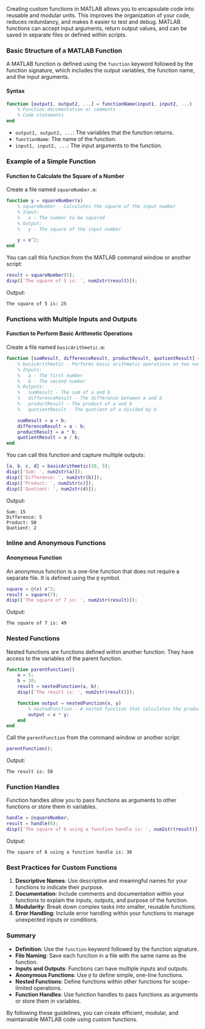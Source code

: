 Creating custom functions in MATLAB allows you to encapsulate code into reusable and modular units. This improves the organization of your code, reduces redundancy, and makes it easier to test and debug. MATLAB functions can accept input arguments, return output values, and can be saved in separate files or defined within scripts.

### Basic Structure of a MATLAB Function

A MATLAB function is defined using the `function` keyword followed by the function signature, which includes the output variables, the function name, and the input arguments.

#### Syntax

```matlab
function [output1, output2, ...] = functionName(input1, input2, ...)
    % Function documentation or comments
    % Code statements
end
```

-   `output1, output2, ...`: The variables that the function returns.
-   `functionName`: The name of the function.
-   `input1, input2, ...`: The input arguments to the function.

### Example of a Simple Function

#### Function to Calculate the Square of a Number

Create a file named `squareNumber.m`:

```matlab
function y = squareNumber(x)
    % squareNumber - Calculates the square of the input number
    % Input:
    %   x - The number to be squared
    % Output:
    %   y - The square of the input number

    y = x^2;
end
```

You can call this function from the MATLAB command window or another script:

```matlab
result = squareNumber(5);
disp(['The square of 5 is: ', num2str(result)]);
```

Output:

```
The square of 5 is: 25
```

### Functions with Multiple Inputs and Outputs

#### Function to Perform Basic Arithmetic Operations

Create a file named `basicArithmetic.m`:

```matlab
function [sumResult, differenceResult, productResult, quotientResult] = basicArithmetic(a, b)
    % basicArithmetic - Performs basic arithmetic operations on two numbers
    % Inputs:
    %   a - The first number
    %   b - The second number
    % Outputs:
    %   sumResult - The sum of a and b
    %   differenceResult - The difference between a and b
    %   productResult - The product of a and b
    %   quotientResult - The quotient of a divided by b

    sumResult = a + b;
    differenceResult = a - b;
    productResult = a * b;
    quotientResult = a / b;
end
```

You can call this function and capture multiple outputs:

```matlab
[a, b, c, d] = basicArithmetic(10, 5);
disp(['Sum: ', num2str(a)]);
disp(['Difference: ', num2str(b)]);
disp(['Product: ', num2str(c)]);
disp(['Quotient: ', num2str(d)]);
```

Output:

```
Sum: 15
Difference: 5
Product: 50
Quotient: 2
```

### Inline and Anonymous Functions

#### Anonymous Function

An anonymous function is a one-line function that does not require a separate file. It is defined using the `@` symbol.

```matlab
square = @(x) x^2;
result = square(7);
disp(['The square of 7 is: ', num2str(result)]);
```

Output:

```
The square of 7 is: 49
```

### Nested Functions

Nested functions are functions defined within another function. They have access to the variables of the parent function.

```matlab
function parentFunction()
    a = 5;
    b = 10;
    result = nestedFunction(a, b);
    disp(['The result is: ', num2str(result)]);

    function output = nestedFunction(x, y)
        % nestedFunction - A nested function that calculates the product
        output = x * y;
    end
end
```

Call the `parentFunction` from the command window or another script:

```matlab
parentFunction();
```

Output:

```
The result is: 50
```

### Function Handles

Function handles allow you to pass functions as arguments to other functions or store them in variables.

```matlab
handle = @squareNumber;
result = handle(6);
disp(['The square of 6 using a function handle is: ', num2str(result)]);
```

Output:

```
The square of 6 using a function handle is: 36
```

### Best Practices for Custom Functions

1. **Descriptive Names**: Use descriptive and meaningful names for your functions to indicate their purpose.
2. **Documentation**: Include comments and documentation within your functions to explain the inputs, outputs, and purpose of the function.
3. **Modularity**: Break down complex tasks into smaller, reusable functions.
4. **Error Handling**: Include error handling within your functions to manage unexpected inputs or conditions.

### Summary

-   **Definition**: Use the `function` keyword followed by the function signature.
-   **File Naming**: Save each function in a file with the same name as the function.
-   **Inputs and Outputs**: Functions can have multiple inputs and outputs.
-   **Anonymous Functions**: Use `@` to define simple, one-line functions.
-   **Nested Functions**: Define functions within other functions for scope-limited operations.
-   **Function Handles**: Use function handles to pass functions as arguments or store them in variables.

By following these guidelines, you can create efficient, modular, and maintainable MATLAB code using custom functions.
